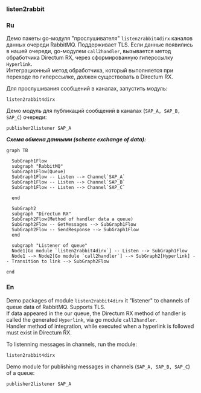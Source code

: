 ### listen2rabbit
### Ru

Демо пакеты go-модуля "прослушивателя" `listen2rabbit4dirx` каналов данных очереди RabbitMQ. Поддерживает TLS.
Если данные появились в нашей очереди, go-модулем `call2handler`, вызывается метод обработчика Directum RX, через сформированную гиперссылку `Hyperlink`.    
Интеграционный метод обработчика, который выполняется при переходе по гиперссылке, должен существовать в Directum RX.  

Для прослушивания сообщений в каналах, запустить модуль:    
 
	listen2rabbit4dirx  

Демо модуль для публикаций сообщений в каналах (`SAP_A, SAP_B, SAP_C`) очереди:    
 
	publisher2listener SAP_A


***Схема обмена данными (scheme exchange of data):***
			
```mermaid
graph TB

  SubGraph1Flow
  subgraph "RabbitMQ"
  SubGraph1Flow(Queue)
  SubGraph1Flow -- Listen --> Channel`SAP_A`
  SubGraph1Flow -- Listen --> Channel`SAP_B`
  SubGraph1Flow -- Listen --> Channel`SAP_C`

  end
 
  SubGraph2
  subgraph "Directum RX"
  SubGraph2Flow(Method of handler data a queue)
  SubGraph2Flow -- GetMessages --> SubGraph1Flow
  SubGraph2Flow -- SendResponse --> SubGraph1Flow
  end

  subgraph "Listener of queue"
  Node1[Go module `listen2rabbit4dirx`] -- Listen --> SubGraph1Flow
  Node1 --> Node2[Go module `call2handler`] --> SubGraph2[Hyperlink] -- Transition to link --> SubGraph2Flow  

end
```  

### En

Demo packages of module `listen2rabbit4dirx` it "listener" to channels of queue data  of RabbitMQ. Supports TLS.     
If data appeared in the our queue, the Directum RX method of handler is called the generated `Hyperlink`, via go module `call2handler`.   
Handler method of integration, while executed when a hyperlink is followed must exist in Directum RX.       

To listenning messages in channels, run the module:  
 
	listen2rabbit4dirx

Demo module for publishing messages in channels (`SAP_A, SAP_B, SAP_C`) of a queue: 
 
	publisher2listener SAP_A
